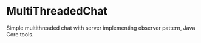 # MultiThreadedChat
Simple multithreaded chat with server implementing observer pattern, Java Core tools.
